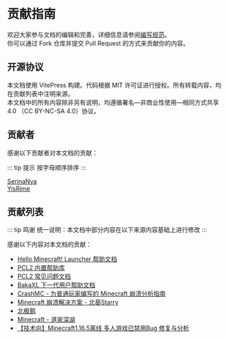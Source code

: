# 贡献指南

欢迎大家参与文档的编辑和完善，详细信息请参阅[编写规范](./WriteRule.md)。  
你可以通过 Fork 仓库并提交 Pull Request 的方式来贡献你的内容。

## 开源协议

本文档使用 VitePress 构建。代码根据 MIT 许可证进行授权。所有转载内容，均在贡献列表中注明来源。  
本文档中的所有内容除非另有说明，均遵循署名—非商业性使用—相同方式共享 4.0 （CC BY-NC-SA 4.0）协议。

## 贡献者

感谢以下贡献者对本文档的贡献：

::: tip 提示
按字母顺序排序
:::

[SerinaNya](https://github.com/SerinaNya)  
[YisRime](https://github.com/YisRime)

## 贡献列表

::: tip 鸣谢
统一说明：本文档中部分内容在以下来源内容基础上进行修改
:::

感谢以下内容对本文档的贡献：

- [Hello Minecraft! Launcher 帮助文档](https://github.com/HMCL-dev/HMCL-docs)
- [PCL2 内置帮助库](https://github.com/LTCatt/PCL2Help)
- [PCL2 常见问题文档](https://shimo.im/docs/qKPttVvXKqPD8YDC)
- [BakaXL 下一代用户帮助文档](https://github.com/BakaXL-Support/BakaXL-Document)
- [CrashMC - 为普通玩家编写的 Minecraft 崩溃分析指南](https://www.crashmc.com/)
- [Minecraft 崩溃解决方案 - 北葵Starry](https://www.bilibili.com/read/readlist/rl336711)
- [北极鹅](https://www.xiaohongshu.com/user/profile/6682abe5000000000700636c)
- [Minecraft - 道家深湖](https://www.bilibili.com/read/readlist/rl369433)
- [【技术向】Minecraft1.16.5离线 多人游戏已禁用Bug 修复与分析](https://www.bilibili.com/opus/809176150977806377)

